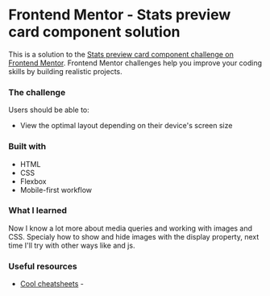 # Frontend Mentor - Stats preview card component solution

This is a solution to the [Stats preview card component challenge on Frontend Mentor](https://www.frontendmentor.io/challenges/stats-preview-card-component-8JqbgoU62). Frontend Mentor challenges help you improve your coding skills by building realistic projects.

### The challenge

Users should be able to:

- View the optimal layout depending on their device's screen size

### Built with

- HTML
- CSS
- Flexbox
- Mobile-first workflow

### What I learned

Now I know a lot more about media queries and working with images and CSS. Specialy how to show and hide images with the display property, next time I'll try with other ways like <picture> and js.

### Useful resources

- [Cool cheatsheets](https://htmlcheatsheet.com/css/) -
